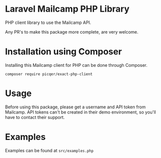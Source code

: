 # Laravel Mailcamp PHP Library

PHP client library to use the Mailcamp API.

Any PR's to make this package more complete, are very welcome.

# Installation using Composer
Installing this Mailcamp client for PHP can be done through Composer.

`composer require picqer/exact-php-client`

# Usage
Before using this package, please get a username and API token from Mailcamp. 
API tokens can't be created in their demo environment, so you'll have to contact their support.

# Examples
Examples can be found at `src/examples.php`

